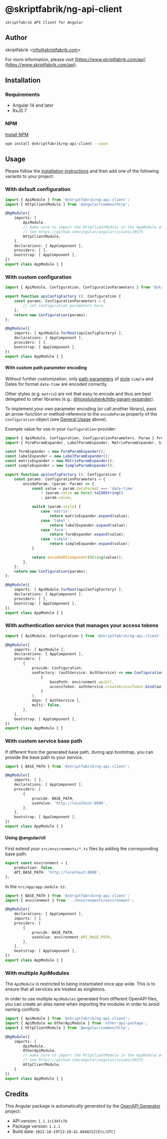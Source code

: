 # @skriptfabrik/ng-api-client

    skriptfabrik API Client for Angular

## Author

skriptfabrik <[info@skriptfabrik.com](mailto:info@skriptfabrik.com)>

For more information, please visit [https://www.skriptfabrik.com/api](https://www.skriptfabrik.com/api).

## Installation

### Requirements

- Angular 14 and later
- RxJS 7

### NPM

[Install NPM](https://docs.npmjs.com/cli/configuring-npm/install)

```bash
npm install @skriptfabrik/ng-api-client --save
```

## Usage

Please follow the [installation instructions](#installation) and then add one of the following variants to your project:

### With default configuration

```typescript
import { ApiModule } from '@skriptfabrik/ng-api-client';
import { HttpClientModule } from '@angular/common/http';

@NgModule({
    imports: [
        ApiModule,
        // make sure to import the HttpClientModule in the AppModule only,
        // see https://github.com/angular/angular/issues/20575
        HttpClientModule,
    ],
    declarations: [ AppComponent ],
    providers: [ ],
    bootstrap: [ AppComponent ],
})
export class AppModule { }
```

### With custom configuration

```typescript
import { ApiModule, Configuration, ConfigurationParameters } from '@skriptfabrik/ng-api-client';

export function apiConfigFactory (): Configuration {
    const params: ConfigurationParameters = {
        // set configuration parameters here.
    };
    return new Configuration(params);
};

@NgModule({
    imports: [ ApiModule.forRoot(apiConfigFactory) ],
    declarations: [ AppComponent ],
    providers: [ ],
    bootstrap: [ AppComponent ],
})
export class AppModule { }
```

#### With custom path parameter encoding

Without further customization, only
[path-parameters](https://github.com/OAI/OpenAPI-Specification/blob/main/versions/3.1.0.md#parameter-locations) of
[style](https://github.com/OAI/OpenAPI-Specification/blob/main/versions/3.1.0.md#style-values) `simple` and Dates for
format `date-time` are encoded correctly.

Other styles (e.g. `matrix`) are not that easy to encode and thus are best delegated to other libraries
(e.g.: [@honoluluhenk/http-param-expander](https://www.npmjs.com/package/@honoluluhenk/http-param-expander)).

To implement your own parameter encoding (or call another library), pass an arrow-function or method-reference to the
`encodeParam` property of the `Configuration`-object (see [General Usage](#usage) above).

Example value for use in your `Configuration`-provider:

```typescript
import { ApiModule, Configuration, ConfigurationParameters, Param } from '@skriptfabrik/ng-api-client';
import { FormParamExpander, LabelParamExpander, MatrixParamExpander, SimpleParamExpander } from '@honoluluhenk/http-param-expander';

const formExpander = new FormParamExpander();
const labelExpander = new LabelParamExpander();
const matrixExpander = new MatrixParamExpander();
const simpleExpander = new SimpleParamExpander();

export function apiConfigFactory (): Configuration {
    const params: ConfigurationParameters = {
        encodeParam: (param: Param) => {
            const value = param.dataFormat === 'date-time'
                ? (param.value as Date).toISOString()
                : param.value;

            switch (param.style) {
                case 'matrix':
                    return matrixExpander.expand(value);
                case 'label':
                    return labelExpander.expand(value);
                case 'form':
                    return formExpander.expand(value);
                case 'simple':
                    return simpleExpander.expand(value);
            }

            return encodeURIComponent(String(value));
        },
    };
    return new Configuration(params);
};

@NgModule({
    imports: [ ApiModule.forRoot(apiConfigFactory) ],
    declarations: [ AppComponent ],
    providers: [ ],
    bootstrap: [ AppComponent ],
})
export class AppModule { }
```

### With authentication service that manages your access tokens

```typescript
import { ApiModule, Configuration } from '@skriptfabrik/ng-api-client';

@NgModule({
    imports: [ ApiModule ],
    declarations: [ AppComponent ],
    providers: [
        {
            provide: Configuration,
            useFactory: (authService: AuthService) => new Configuration(
                {
                    basePath: environment.apiUrl,
                    accessToken: authService.createAccessToken.bind(authService),
                }
            ),
            deps: [ AuthService ],
            multi: false,
        },
    ],
    bootstrap: [ AppComponent ],
})
export class AppModule { }
```

### With custom service base path

If different from the generated base path, during app bootstrap, you can provide the base path to your service.

```typescript
import { BASE_PATH } from '@skriptfabrik/ng-api-client';

@NgModule({
    imports: [ ],
    declarations: [ AppComponent ],
    providers: [
        {
            provide: BASE_PATH,
            useValue: 'http://localhost:8080',
        },
    ],
    bootstrap: [ AppComponent ],
})
export class AppModule { }
```

#### Using @angular/cli

First extend your `src/environments/*.ts` files by adding the corresponding base path:

```typescript
export const environment = {
    production: false,
    API_BASE_PATH: 'http://localhost:8080',
};
```

In the `src/app/app.module.ts`:

```typescript
import { BASE_PATH } from '@skriptfabrik/ng-api-client';
import { environment } from '../environments/environment';

@NgModule({
    declarations: [ AppComponent ],
    imports: [ ],
    providers: [
        {
            provide: BASE_PATH,
            useValue: environment.API_BASE_PATH,
        },
    ],
    bootstrap: [ AppComponent ],
})
export class AppModule { }
```

### With multiple ApiModules

The `ApiModule` is restricted to being instantiated once app wide.
This is to ensure that all services are treated as singletons.

In order to use multiple `ApiModules` generated from different OpenAPI files,
you can create an alias name when importing the modules in order to avoid naming conflicts:

```typescript
import { ApiModule } from '@skriptfabrik/ng-api-client';
import { ApiModule as OtherApiModule } from 'other-api-package';
import { HttpClientModule } from '@angular/common/http';

@NgModule({
    imports: [
        ApiModule,
        OtherApiModule,
        // make sure to import the HttpClientModule in the AppModule only,
        // see https://github.com/angular/angular/issues/20575
        HttpClientModule,
    ]
})
export class AppModule { }
```

## Credits

This Angular package is automatically generated by the [OpenAPI Generator](https://openapi-generator.tech) project:

- API version: `1.1.1+134fc7b`
- Package version: `1.1.1`
- Build date: `2022-10-19T13:28:42.884825Z[Etc/UTC]`
